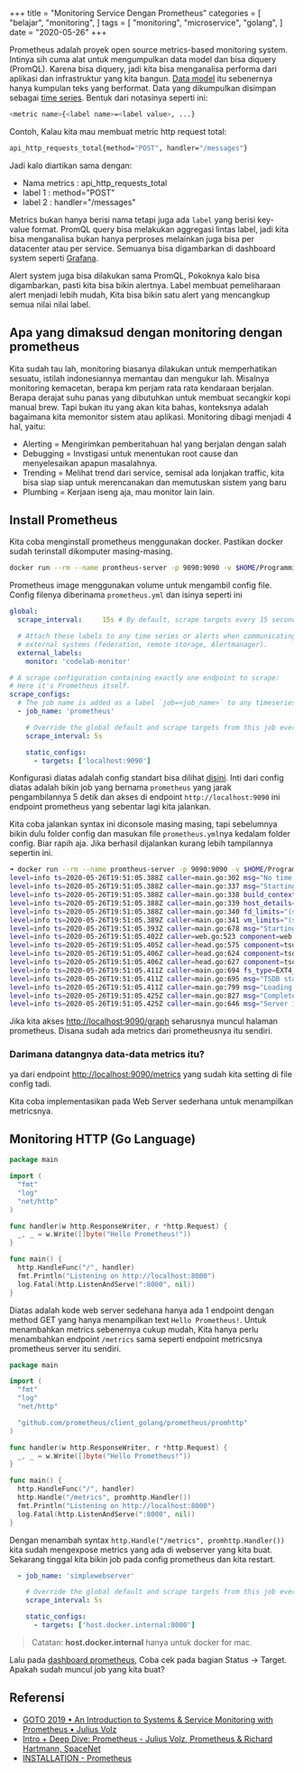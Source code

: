 +++
title = "Monitoring Service Dengan Prometheus"
categories = [
    "belajar",
    "monitoring",
]
tags = [
    "monitoring",
    "microservice",
    "golang",
]
date = "2020-05-26"
+++

Prometheus adalah proyek open source metrics-based monitoring system.
Intinya sih cuma alat untuk mengumpulkan data model dan bisa diquery (PromQL). 
Karena bisa diquery, jadi kita bisa menganalisa performa dari aplikasi dan infrastruktur yang kita bangun.
[Data model](https://prometheus.io/docs/concepts/data_model/) itu sebenernya hanya kumpulan teks yang berformat.
Data yang dikumpulkan disimpan sebagai [time series](https://en.wikipedia.org/wiki/Time_series).
Bentuk dari notasinya seperti ini:

```bash
<metric name>{<label name>=<label value>, ...}
```

Contoh, Kalau kita mau membuat metric http request total:

```bash
api_http_requests_total{method="POST", handler="/messages"}
```

Jadi kalo diartikan sama dengan:

- Nama metrics : api_http_requests_total
- label 1 : method="POST"
- label 2 : handler="/messages"

Metrics bukan hanya berisi nama tetapi juga ada `label` yang berisi key-value format. 
PromQL query bisa melakukan aggregasi lintas label, 
jadi kita bisa menganalisa bukan hanya perproses melainkan juga bisa per datacenter atau per service.
Semuanya bisa digambarkan di dashboard system seperti [Grafana](https://grafana.com/).

Alert system juga bisa dilakukan sama PromQL, Pokoknya kalo bisa digambarkan, pasti kita bisa bikin alertnya.
Label membuat pemeliharaan alert menjadi lebih mudah, Kita bisa bikin satu alert yang mencangkup semua nilai nilai label.

## Apa yang dimaksud dengan monitoring dengan prometheus

Kita sudah tau lah, monitoring biasanya dilakukan untuk memperhatikan sesuatu, istilah indonesiannya memantau dan mengukur lah.
Misalnya monitoring kemacetan, berapa km perjam rata rata kendaraan berjalan. 
Berapa derajat suhu panas yang dibutuhkan untuk membuat secangkir kopi manual brew.
Tapi bukan itu yang akan kita bahas, konteksnya adalah bagaimana kita memonitor sistem atau aplikasi.
Monitoring dibagi menjadi 4 hal, yaitu:

- Alerting    = Mengirimkan pemberitahuan hal yang berjalan dengan salah
- Debugging   = Invstigasi untuk menentukan root cause dan menyelesaikan apapun masalahnya.
- Trending    = Melihat trend dari service, semisal ada lonjakan traffic, kita bisa siap siap untuk merencanakan dan memutuskan sistem yang baru
- Plumbing    = Kerjaan iseng aja, mau monitor lain lain.

## Install Prometheus

Kita coba menginstall prometheus menggunakan docker. Pastikan docker sudah terinstall dikomputer masing-masing.

```bash
docker run --rm --name promtheus-server -p 9090:9090 -v $HOME/Programming/research/go-prometheus/config:/etc/prometheus prom/prometheus
```

Prometheus image menggunakan volume untuk mengambil config file. Config filenya diberinama `prometheus.yml` dan isinya seperti ini

```yaml
global:
  scrape_interval:     15s # By default, scrape targets every 15 seconds.

  # Attach these labels to any time series or alerts when communicating with
  # external systems (federation, remote storage, Alertmanager).
  external_labels:
    monitor: 'codelab-monitor'

# A scrape configuration containing exactly one endpoint to scrape:
# Here it's Prometheus itself.
scrape_configs:
  # The job name is added as a label `job=<job_name>` to any timeseries scraped from this config.
  - job_name: 'prometheus'

    # Override the global default and scrape targets from this job every 5 seconds.
    scrape_interval: 5s

    static_configs:
      - targets: ['localhost:9090']
```

Konfigurasi diatas adalah config standart bisa dilihat [disini](https://prometheus.io/docs/prometheus/latest/getting_started/).
Inti dari config diatas adalah bikin job yang bernama `prometheus` yang jarak pengambilannya 5 detik dan akses di endpoint `http://localhost:9090` ini endpoint prometheus yang sebentar lagi kita jalankan.

Kita coba jalankan syntax ini diconsole masing masing, tapi sebelumnya bikin dulu folder config dan masukan file `prometheus.yml`nya kedalam folder config. Biar rapih aja.
Jika berhasil dijalankan kurang lebih tampilannya sepertin ini.

```bash
➜ docker run --rm --name promtheus-server -p 9090:9090 -v $HOME/Programming/research/go-prometheus/config:/etc/prometheus prom/prometheus
level=info ts=2020-05-26T19:51:05.388Z caller=main.go:302 msg="No time or size retention was set so using the default time retention" duration=15d
level=info ts=2020-05-26T19:51:05.388Z caller=main.go:337 msg="Starting Prometheus" version="(version=2.18.1, branch=HEAD, revision=ecee9c8abfd118f139014cb1b174b08db3f342cf)"
level=info ts=2020-05-26T19:51:05.388Z caller=main.go:338 build_context="(go=go1.14.2, user=root@2117a9e64a7e, date=20200507-16:51:47)"
level=info ts=2020-05-26T19:51:05.388Z caller=main.go:339 host_details="(Linux 4.19.76-linuxkit #1 SMP Fri Apr 3 15:53:26 UTC 2020 x86_64 8dd5b71bfa58 (none))"
level=info ts=2020-05-26T19:51:05.388Z caller=main.go:340 fd_limits="(soft=1048576, hard=1048576)"
level=info ts=2020-05-26T19:51:05.389Z caller=main.go:341 vm_limits="(soft=unlimited, hard=unlimited)"
level=info ts=2020-05-26T19:51:05.393Z caller=main.go:678 msg="Starting TSDB ..."
level=info ts=2020-05-26T19:51:05.402Z caller=web.go:523 component=web msg="Start listening for connections" address=0.0.0.0:9090
level=info ts=2020-05-26T19:51:05.405Z caller=head.go:575 component=tsdb msg="Replaying WAL, this may take awhile"
level=info ts=2020-05-26T19:51:05.406Z caller=head.go:624 component=tsdb msg="WAL segment loaded" segment=0 maxSegment=0
level=info ts=2020-05-26T19:51:05.406Z caller=head.go:627 component=tsdb msg="WAL replay completed" duration=655.995µs
level=info ts=2020-05-26T19:51:05.411Z caller=main.go:694 fs_type=EXT4_SUPER_MAGIC
level=info ts=2020-05-26T19:51:05.411Z caller=main.go:695 msg="TSDB started"
level=info ts=2020-05-26T19:51:05.411Z caller=main.go:799 msg="Loading configuration file" filename=/etc/prometheus/prometheus.yml
level=info ts=2020-05-26T19:51:05.425Z caller=main.go:827 msg="Completed loading of configuration file" filename=/etc/prometheus/prometheus.yml
level=info ts=2020-05-26T19:51:05.425Z caller=main.go:646 msg="Server is ready to receive web requests."
```

Jika kita akses [http://localhost:9090/graph](http://localhost:9090/graph) seharusnya muncul halaman prometheus. Disana sudah ada metrics dari prometheusnya itu sendiri.

### Darimana datangnya data-data metrics itu?

ya dari endpoint [http://localhost:9090/metrics](http://localhost:9090/metrics) yang sudah kita setting di file config tadi.

Kita coba implementasikan pada Web Server sederhana untuk menampilkan metricsnya.

## Monitoring HTTP (Go Language)

```go
package main

import (
  "fmt"
  "log"
  "net/http"
)

func handler(w http.ResponseWriter, r *http.Request) {
  _, _ = w.Write([]byte("Hello Prometheus!"))
}

func main() {
  http.HandleFunc("/", handler)
  fmt.Println("Listening on http://localhost:8000")
  log.Fatal(http.ListenAndServe(":8000", nil))
}

```

Diatas adalah kode web server sedehana hanya ada 1 endpoint dengan method GET yang hanya menampilkan text `Hello Prometheus!`.
Untuk menambahkan metrics sebenernya cukup mudah, Kita hanya perlu menambahkan endpoint  `/metrics` sama seperti endpoint metricsnya prometheus server itu sendiri.

```go
package main

import (
  "fmt"
  "log"
  "net/http"

  "github.com/prometheus/client_golang/prometheus/promhttp"
)

func handler(w http.ResponseWriter, r *http.Request) {
  _, _ = w.Write([]byte("Hello Prometheus!"))
}

func main() {
  http.HandleFunc("/", handler)
  http.Handle("/metrics", promhttp.Handler())
  fmt.Println("Listening on http://localhost:8000")
  log.Fatal(http.ListenAndServe(":8000", nil))
}
```

Dengan menambah syntax `http.Handle("/metrics", promhttp.Handler())` kita sudah mengexpose metrics yang ada di webserver yang kita buat.
Sekarang tinggal kita bikin job pada config prometheus dan kita restart. 

```yaml
  - job_name: 'simplewebserver'

    # Override the global default and scrape targets from this job every 5 seconds.
    scrape_interval: 5s

    static_configs:
      - targets: ['host.docker.internal:8000']
```

> Catatan:
> **host.docker.internal** hanya untuk docker for mac.

Lalu pada [dashboard prometheus](http://localhost:9090/graph), 
Coba cek pada bagian Status -> Target. Apakah sudah muncul job yang kita buat?

## Referensi

- [GOTO 2019 • An Introduction to Systems & Service Monitoring with Prometheus • Julius Volz](https://www.youtube.com/watch?v=5O1djJ13gRU)
- [Intro + Deep Dive: Prometheus - Julius Volz, Prometheus & Richard Hartmann, SpaceNet](https://www.youtube.com/watch?v=9GMWvFcQjYI)
- [INSTALLATION - Prometheus](https://prometheus.io/docs/prometheus/latest/installation/)